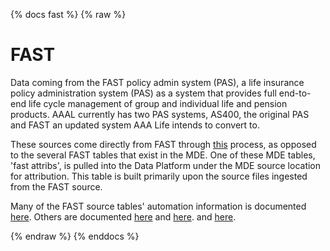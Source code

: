 {% docs fast %}
{% raw %}

# FAST
Data coming from the FAST policy admin system (PAS), a life insurance policy administration 
system (PAS) as a system that provides full end-to-end life cycle management of group and 
individual life and pension products. AAAL currently has two PAS systems, AS400, the original 
PAS and FAST an updated system AAA Life intends to convert to. 

These sources come directly from FAST through [this](https://aaalife-data.atlassian.net/wiki/spaces/HAN/pages/11001856049/FAST+SCD+Pipeline)
process, as opposed to the several FAST tables that exist in the MDE. One of these MDE
tables, 'fast attribs', is pulled into the Data Platform under the MDE source location
for attribution. This table is built primarily upon the source files ingested from the FAST
source.

Many of the FAST source tables' automation information is documented
[here](https://aaalife-data.atlassian.net/wiki/spaces/HAN/pages/11184799777/Data+Engineering+Automated+Tables+2021).
Others are documented [here](https://aaalife-data.atlassian.net/wiki/spaces/HAN/pages/11188568068/Fast+Data+Pipeline+-+Managed+Airflow+MWAA)
and [here](https://aaalife-data.atlassian.net/wiki/spaces/HAN/pages/11001856049/FAST+SCD+Pipeline).
and [here](https://aaalife-data.atlassian.net/wiki/spaces/HAN/pages/11181424654/2022+Pipeline+Automation+Priority+List).

{% endraw %}
{% enddocs %}
